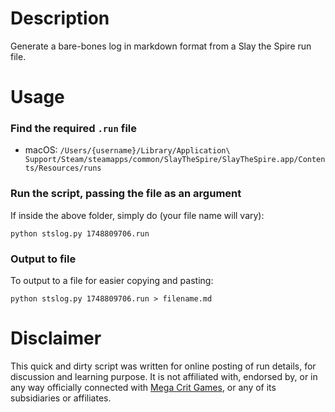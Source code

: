 # Description

Generate a bare-bones log in markdown format from a Slay the Spire run file.

# Usage

### Find the required `.run` file

- macOS: `/Users/{username}/Library/Application\ Support/Steam/steamapps/common/SlayTheSpire/SlayTheSpire.app/Contents/Resources/runs`

### Run the script, passing the file as an argument

If inside the above folder, simply do (your file name will vary):

`python stslog.py 1748809706.run`

### Output to file

To output to a file for easier copying and pasting:

`python stslog.py 1748809706.run > filename.md`

# Disclaimer

This quick and dirty script was written for online posting of run details, for discussion and learning purpose. It is not affiliated with, endorsed by, or in any way officially connected with [Mega Crit Games](https://www.megacrit.com/), or any of its subsidiaries or affiliates.
